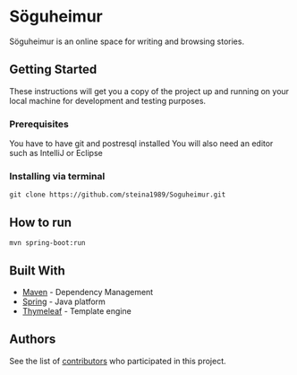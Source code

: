 # Söguheimur

Söguheimur is an online space for writing and browsing stories.

## Getting Started

These instructions will get you a copy of the project up and running on your local machine for development and testing purposes. 

### Prerequisites

You have to have git and postresql installed
You will also need an editor such as IntelliJ or Eclipse

### Installing via terminal

```
git clone https://github.com/steina1989/Soguheimur.git
```
## How to run

```
mvn spring-boot:run
```

## Built With

* [Maven](https://maven.apache.org/) - Dependency Management
* [Spring](https://spring.io/) - Java platform
* [Thymeleaf](https://thymeleaf.org) - Template engine


## Authors

See the list of [contributors](https://github.com/steina1989/Soguheimur/contributors) who participated in this project.


